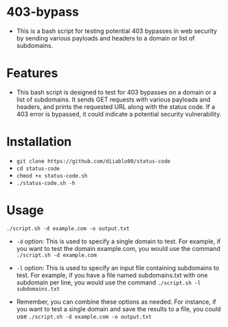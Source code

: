 # 403-bypass
- This is a bash script for testing potential 403 bypasses in web security by sending various payloads and headers to a domain or list of subdomains.
# Features
- This bash script is designed to test for 403 bypasses on a domain or a list of subdomains. It sends GET requests with various payloads and headers, and prints the requested URL along with the status code. If a 403 error is bypassed, it could indicate a potential security vulnerability.
# Installation
   * `git clone https://github.com/diiablo00/status-code`
   * `cd status-code`
   * `chmod +x status-code.sh`
   * `./status-code.sh -h`
# Usage
`./script.sh -d example.com -o output.txt`


- `-d` option: This is used to specify a single domain to test. For example, if you want to test the domain example.com, you would use the command `./script.sh -d example.com`

- `-l` option: This is used to specify an input file containing subdomains to test. For example, if you have a file named subdomains.txt with one subdomain per line, you would use the command `./script.sh -l subdomains.txt`

- Remember, you can combine these options as needed. For instance, if you want to test a single domain and save the results to a file, you could use `./script.sh -d example.com -o output.txt`
